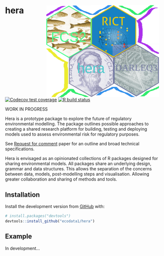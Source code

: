 
<!-- README.md is generated from README.Rmd. Please edit that file -->

# hera <img src='man/figures/heraverse_logo_2.png' align="right" height="300" />

<!-- badges: start -->

[![Codecov test
coverage](https://codecov.io/gh/ecodata1/hera/branch/master/graph/badge.svg)](https://codecov.io/gh/ecodata1/hera?branch=master)
[![R build
status](https://github.com/ecodata1/hera/workflows/R-CMD-check/badge.svg)](https://github.com/ecodata1/hera/actions)
<!-- badges: end -->

WORK IN PROGRESS

Hera is a prototype package to explore the future of regulatory
environmental modelling. The package outlines possible approaches to
creating a shared research platform for building, testing and deploying
models used to assess environmental risk for regulatory purposes.

See [Request for
comment](https://ecodata1.github.io/hera/articles/hera_specifications.html)
paper for an outline and broad technical specifications.

Hera is envisaged as an opinionated collections of R packages designed
for sharing environmental models. All packages share an underlying
design, grammar and data structures. This allows the separation of the
concerns between data, models, post-modelling steps and visualisation.
Allowing greater collaboration and sharing of methods and tools.

## Installation

Install the development version from [GitHub](https://github.com/) with:

``` r
# install.packages("devtools")
devtools::install_github("ecodata1/hera")
```

## Example

In development…

